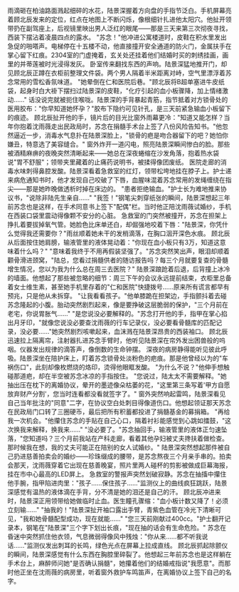 雨滴砸在柏油路面溅起细碎的水花，陆景深握着方向盘的手指节泛白。手机屏幕亮着顾北辰发来的定位，红点在地图上不断闪烁，像根细针扎进他太阳穴。他扯开领带扔在副驾座上，后视镜里映出男人泛红的眼尾——那是三天来第三次彻夜寻找，西装下摆沾着凌晨四点的露水。
"苏念！"他冲进公寓楼道时，皮鞋在积水里发出急促的啪嗒声。电梯停在十五楼不动，他直接撞开安全通道的防火门，金属扶手在掌心留下红痕。2304室的门虚掩着，玄关处还挂着他们结婚时买的刺绣挂画，画里的并蒂莲被时光浸得发灰。
卧室传来翻找东西的声响。陆景深猛地推开门，却见顾北辰正蹲在衣柜前整理文件袋。两个男人隔着半米距离对峙，空气里漂浮着苏念常用的雪松香氛味道。
"她晕倒在仁和医院后巷。"顾北辰将B超单塞进牛皮纸袋，起身时白大褂下摆扫过陆景深的皮鞋，"化疗引起的血小板骤降，加上情绪激动……"
话没说完就被扼住喉咙。陆景深的手背暴起青筋，指节抵着对方锁骨处的医用胶布："你早知道她怀孕？"胶布下隐约可见针孔，是三天前紧急输血小板留下的痕迹。
顾北辰扯开他的手，镜片后的目光比窗外雨幕更冷："知道又能怎样？当年你抱着沈雨薇走出民政局时，苏念在捐髓手术台上签了八份风险告知书。"他忽然逼近一步，消毒水气息扑在陆景深脸上，"锁骨的疤是吻合器留下的吧？她怕你嫌丑，特意选了美容缝合。"
窗外炸开一道闪电，照亮陆景深瞬间惨白的脸。那些被酒精麻痹的夜晚突然清晰起来——她总在深夜蜷缩在沙发角落，抱着热水袋说"胃不舒服"；领带夹里藏着的止痛药说明书，被揉得像团废纸。
医院走廊的消毒水味刺得鼻腔发酸。陆景深看着急救室的红灯，领带松垮地挂在脖子上。护士递来病危通知书时，他才发现自己咬破了下唇，血腥味混着苏念常用的发绳缠绕在指尖——那是她昨晚做透析时掉在床边的。
"患者拒绝输血。"护士长为难地推来协议书，"说除非陆先生亲自……"
"我签！"钢笔尖刺穿纸张的瞬间，陆景深想起三年前苏念也是这样，在手术同意书上签下"配偶"栏。当时他正陪沈雨薇试婚纱，手机在西装口袋里震动得像颗不安分的心脏。
急救室的门突然被撞开，苏念在担架上挣扎着要拔掉氧气管。她脸色比床单还白，却倔强地咬着下唇："陆景深，你凭什么觉得我还需要你？"雨丝顺着她未干的发梢滴落，在胸口洇开深色水痕。
顾北辰从后面按住她肩膀，输液管里的液体晃动着："你现在血小板只有3万，知道这意味着什么吗？"
"意味着我终于不用再假装坚强了。"苏念突然笑出声，眼泪却顺着颧骨滑进颈窝，"陆总，您看过捐髓供者的随访报告吗？每三个月就要复查的骨髓增生情况，您以为我为什么总在周三去医院？"
陆景深踉跄着后退，后背撞上冰冷的墙面。他想起了那些被忽略的细节：周三下午的会议永远提前结束，衣柜里总备着女士维生素，甚至她手机里存着的"仁和医院"快捷拨号……原来所有谎言都早有预兆，只是他从未拆穿。
"让我看看孩子。"他单膝跪在担架边，手指颤抖着去碰苏念隆起的小腹。胎动突然剧烈起来，像是要挣破这层脆弱的保护，"三个月前在老宅，你说胃胀气……"
"是您说没必要解释的。"苏念打开他的手，指甲在掌心掐出月牙印，"就像您说没必要查沈雨薇的行车记录仪，没必要看骨髓库的匹配记录，没必要……"她突然剧烈咳嗽起来，血沫溅在陆景深昂贵的西装袖口。
顾北辰迅速拉上隔离帘，注射器扎进苏念手臂时，他听见陆景深在帘外发出困兽般的呜咽。仪器发出规律的滴答声，像倒数的生命钟摆。
深夜的病房静得能听见彼此呼吸。陆景深坐在陪护床上，盯着苏念锁骨处淡粉色的疤痕。那是他曾经以为的"车祸伤口"，此刻却像枚燃烧的烙印，烫得他眼眶发酸。
"为什么不说？"他伸手想触碰那道疤，却在半空被苏念冰凉的手指按住。
"您说过，陆太太不需要解释。"她抽出压在枕下的离婚协议，晕开的墨迹像朵枯萎的花，"这里第三条写着'甲方自愿放弃财产分割'，您当时连看都没看就签字了。"
窗外突然响起雷鸣，陆景深看见自己当年批注的"同意"二字，在协议空白处刺目得像道伤口。他想起领证那天苏念在民政局门口转了三圈硬币，最后把所有积蓄都投进了捐髓基金的募捐箱。
"再给我一次机会。"他攥住苏念的手贴在自己心口，隔着衬衫能感觉到心跳如擂鼓，"这次换我来解释，换我来……"
"没必要了。"苏念抽回手，输液管里的液体正匀速坠落，"您知道吗？三个月前我站在产科走廊，看着其他孕妇被丈夫搀扶着做检查。那时候我在想，我的丈夫可能正在陪别的女人试婚纱。"
陆景深突然想起那件被自己扔进慈善拍卖会的婚纱——珍珠缀成的腰带，是苏念熬夜三个月亲手串的。拍卖会那天，沈雨薇穿着它出现在慈善晚宴，照片里两人碰杯的剪影被做成巨幕海报，挂在市中心最高的LED屏上。
急救室的警报声突然划破寂静。苏念在抽搐中攥住他手腕，指甲陷进肉里："孩子……保住孩子……"监测仪上的曲线疯狂跳跃，陆景深感觉有温热的液体滴在手背，分不清是她的泪还是自己的汗。
顾北辰冲进来时，陆景深正用领带给她做临时止血。医生瞳孔骤缩："血小板计数又降了！必须立刻输……"
"抽我的！"陆景深扯开袖口露出手臂，青紫色血管在冷光下清晰可见，"我和她骨髓配型成功，现在就能……"
"您三天前刚献过400cc。"护士翻开记录本，钢笔在"陆景深"三个字下划出长痕，"现在抽的话会有生命危险。"
苏念在昏迷中突然抓住他衣领，气息微弱得像风中残烛："你从来……都不听我说话……"监测仪发出刺耳的长鸣，绿色光点在屏幕上拉成直线。
顾北辰抓起除颤仪的瞬间，陆景深感觉有什么东西在胸腔里碎裂了。他想起三年前苏念也是这样躺在手术台上，麻醉师问她"是否确认捐髓"，她攥着他们的结婚戒指说"我愿意"。而那时他正坐在沈雨薇的病房里，听着窗外救护车鸣笛声，在离婚协议上签下自己的名字。